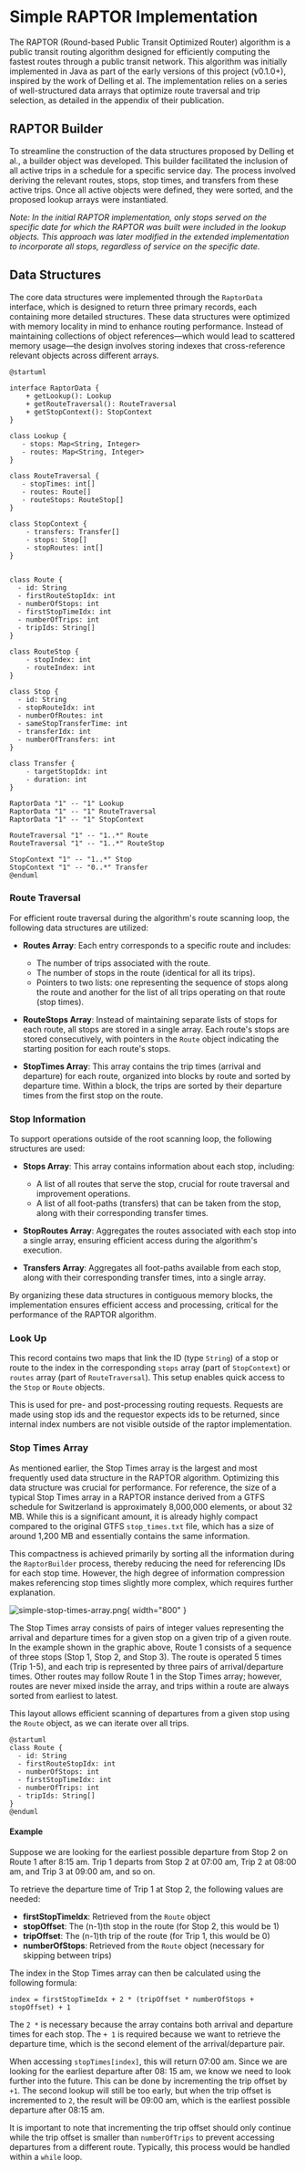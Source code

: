 # Simple RAPTOR Implementation

The RAPTOR (Round-based Public Transit Optimized Router) algorithm is a public transit routing algorithm designed for
efficiently computing the fastest routes through a public transit network. This algorithm was initially implemented in
Java as part of the early versions of this project (v0.1.0+), inspired by the work of Delling et al. The implementation
relies on a series of well-structured data arrays that optimize route traversal and trip selection, as detailed in the
appendix of their publication.

## RAPTOR Builder

To streamline the construction of the data structures proposed by Delling et al., a builder object was developed. This
builder facilitated the inclusion of all active trips in a schedule for a specific service day. The process involved
deriving the relevant routes, stops, stop times, and transfers from these active trips. Once all active objects were
defined, they were sorted, and the proposed lookup arrays were instantiated.

*Note: In the initial RAPTOR implementation, only stops served on the specific date for which the RAPTOR was built were
included in the lookup objects. This approach was later modified in the extended implementation to incorporate all
stops, regardless of service on the specific date.*

## Data Structures

The core data structures were implemented through the `RaptorData` interface, which is designed to return three primary
records, each containing more detailed structures. These data structures were optimized with memory locality in mind to
enhance routing performance. Instead of maintaining collections of object references—which would lead to scattered
memory usage—the design involves storing indexes that cross-reference relevant objects across different arrays.

```plantuml
@startuml

interface RaptorData {
    + getLookup(): Lookup
    + getRouteTraversal(): RouteTraversal
    + getStopContext(): StopContext
}

class Lookup {
   - stops: Map<String, Integer>
   - routes: Map<String, Integer>
}

class RouteTraversal {
   - stopTimes: int[]
   - routes: Route[]
   - routeStops: RouteStop[]
}

class StopContext {
    - transfers: Transfer[]
    - stops: Stop[]
    - stopRoutes: int[]
}


class Route {
  - id: String
  - firstRouteStopIdx: int
  - numberOfStops: int
  - firstStopTimeIdx: int
  - numberOfTrips: int
  - tripIds: String[]
}

class RouteStop {
    - stopIndex: int
    - routeIndex: int
}

class Stop {
  - id: String
  - stopRouteIdx: int
  - numberOfRoutes: int
  - sameStopTransferTime: int
  - transferIdx: int
  - numberOfTransfers: int
}

class Transfer {
    - targetStopIdx: int
    - duration: int
}

RaptorData "1" -- "1" Lookup
RaptorData "1" -- "1" RouteTraversal
RaptorData "1" -- "1" StopContext

RouteTraversal "1" -- "1..*" Route
RouteTraversal "1" -- "1..*" RouteStop

StopContext "1" -- "1..*" Stop
StopContext "1" -- "0..*" Transfer
@enduml
```

### Route Traversal

For efficient route traversal during the algorithm's route scanning loop, the following data structures are utilized:

- **Routes Array**: Each entry corresponds to a specific route and includes:
    - The number of trips associated with the route.
    - The number of stops in the route (identical for all its trips).
    - Pointers to two lists: one representing the sequence of stops along the route and another for the list of all
      trips operating on that route (stop times).

- **RouteStops Array**: Instead of maintaining separate lists of stops for each route, all stops are stored in a single
  array. Each route's stops are stored consecutively, with pointers in the `Route` object indicating the starting
  position for each route's stops.

- **StopTimes Array**: This array contains the trip times (arrival and departure) for each route, organized into blocks
  by route and sorted by departure time. Within a block, the trips are sorted by their departure times from the first
  stop on the route.

### Stop Information

To support operations outside of the root scanning loop, the following structures are used:

- **Stops Array**: This array contains information about each stop, including:
    - A list of all routes that serve the stop, crucial for route traversal and improvement operations.
    - A list of all foot-paths (transfers) that can be taken from the stop, along with their corresponding transfer
      times.

- **StopRoutes Array**: Aggregates the routes associated with each stop into a single array, ensuring efficient access
  during the algorithm's execution.

- **Transfers Array**: Aggregates all foot-paths available from each stop, along with their corresponding transfer
  times, into a single array.

By organizing these data structures in contiguous memory blocks, the implementation ensures efficient access and
processing, critical for the performance of the RAPTOR algorithm.

### Look Up

This record contains two maps that link the ID (type `String`) of a stop or route to the index in the
corresponding `stops` array (part of `StopContext`) or `routes` array (part of `RouteTraversal`). This setup enables
quick access to the `Stop` or `Route` objects.

This is used for pre- and post-processing routing requests. Requests are made using stop ids and the requestor expects
ids to be returned, since internal index numbers are not visible outside of the raptor implementation.

### Stop Times Array

As mentioned earlier, the Stop Times array is the largest and most frequently used data structure in the RAPTOR
algorithm. Optimizing this data structure was crucial for performance. For reference, the size of a typical Stop Times
array in a RAPTOR instance derived from a GTFS schedule for Switzerland is approximately 8,000,000 elements, or about 32
MB. While this is a significant amount, it is already highly compact compared to the original GTFS `stop_times.txt`
file, which has a size of around 1,200 MB and essentially contains the same information.

This compactness is achieved primarily by sorting all the information during the `RaptorBuilder` process, thereby
reducing the need for referencing IDs for each stop time. However, the high degree of information compression makes
referencing stop times slightly more complex, which requires further explanation.

![simple-stop-times-array.png](simple-stop-times-array.png){ width="800" }

The Stop Times array consists of pairs of integer values representing the arrival and departure times for a given stop
on a given trip of a given route. In the example shown in the graphic above, Route 1 consists of a sequence of three
stops (Stop 1, Stop 2, and Stop 3). The route is operated 5 times (Trip 1-5), and each trip is represented by three
pairs of arrival/departure times. Other routes may follow Route 1 in the Stop Times array; however, routes are never
mixed inside the array, and trips within a route are always sorted from earliest to latest.

This layout allows efficient scanning of departures from a given stop using the `Route` object, as we can iterate over
all trips.

```plantuml
@startuml
class Route {
  - id: String
  - firstRouteStopIdx: int
  - numberOfStops: int
  - firstStopTimeIdx: int
  - numberOfTrips: int
  - tripIds: String[]
}
@enduml
```

#### Example

Suppose we are looking for the earliest possible departure from Stop 2 on Route 1 after 8:15 am. Trip 1 departs from
Stop 2 at 07:00 am, Trip 2 at 08:00 am, and Trip 3 at 09:00 am, and so on.

To retrieve the departure time of Trip 1 at Stop 2, the following values are needed:

- **firstStopTimeIdx**: Retrieved from the `Route` object
- **stopOffset**: The (n-1)th stop in the route (for Stop 2, this would be 1)
- **tripOffset**: The (n-1)th trip of the route (for Trip 1, this would be 0)
- **numberOfStops**: Retrieved from the `Route` object (necessary for skipping between trips)

The index in the Stop Times array can then be calculated using the following formula:

`index = firstStopTimeIdx + 2 * (tripOffset * numberOfStops + stopOffset) + 1`

The `2 *` is necessary because the array contains both arrival and departure times for each stop. The `+ 1` is required
because we want to retrieve the departure time, which is the second element of the arrival/departure pair.

When accessing `stopTimes[index]`, this will return 07:00 am. Since we are looking for the earliest departure after 08:
15 am, we know we need to look further into the future. This can be done by incrementing the trip offset by `+1`. The
second lookup will still be too early, but when the trip offset is incremented to `2`, the result will be 09:00 am,
which is the earliest possible departure after 08:15 am.

It is important to note that incrementing the trip offset should only continue while the trip offset is smaller
than `numberOfTrips` to prevent accessing departures from a different route. Typically, this process would be handled
within a `while` loop.
